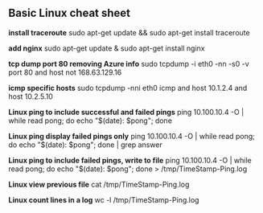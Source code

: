 ## Basic Linux cheat sheet

**install traceroute**
sudo apt-get update && sudo apt-get install traceroute 

**add nginx**
sudo apt-get update & sudo apt-get install nginx

**tcp dump port 80 removing Azure info**
sudo tcpdump -i eth0 -nn -s0 -v port 80 and host not 168.63.129.16

**icmp specific hosts**
sudo tcpdump -nni eth0  icmp and host 10.1.2.4 and host 10.2.5.10

**Linux ping to include successful and failed pings**
ping 10.100.10.4 -O | while read pong; do echo "$(date): $pong"; done

**Linux ping display failed pings only**
ping 10.100.10.4 -O | while read pong; do echo "$(date): $pong"; done | grep answer

**Linux ping to include failed pings, write to file**
ping 10.100.10.4 -O | while read pong; do echo "$(date): $pong"; done > /tmp/TimeStamp-Ping.log

**Linux view previous file**
cat /tmp/TimeStamp-Ping.log

**Linux count lines in a log**
wc -l /tmp/TimeStamp-Ping.log
